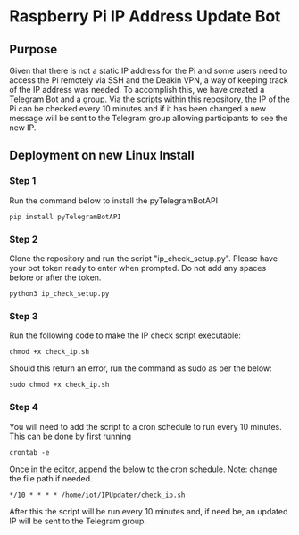 # Raspberry Pi IP Address Update Bot

## Purpose

Given that there is not a static IP address for the Pi and some users need to access the Pi remotely via SSH and the Deakin VPN, a way of keeping track of the IP address was needed. 
To accomplish this, we have created a Telegram Bot and a group. Via the scripts within this repository, the IP of the Pi can be checked every 10 minutes and if it has been changed a new message will be sent to the Telegram group allowing participants to see the new IP.

## Deployment on new Linux Install

### Step 1
Run the command below to install the pyTelegramBotAPI
```
pip install pyTelegramBotAPI
```

### Step 2
Clone the repository and run the script "ip_check_setup.py". Please have your bot token ready to enter when prompted. Do not add any spaces before or after the token.
```
python3 ip_check_setup.py
```

### Step 3
Run the following code to make the IP check script executable:
```
chmod +x check_ip.sh
```
Should this return an error, run the command as sudo as per the below:
```
sudo chmod +x check_ip.sh
```

### Step 4
You will need to add the script to a cron schedule to run every 10 minutes. This can be done by first running
```
crontab -e
```

Once in the editor, append the below to the cron schedule. Note: change the file path if needed.
```
*/10 * * * * /home/iot/IPUpdater/check_ip.sh
```
After this the script will be run every 10 minutes and, if need be, an updated IP will be sent to the Telegram group.
